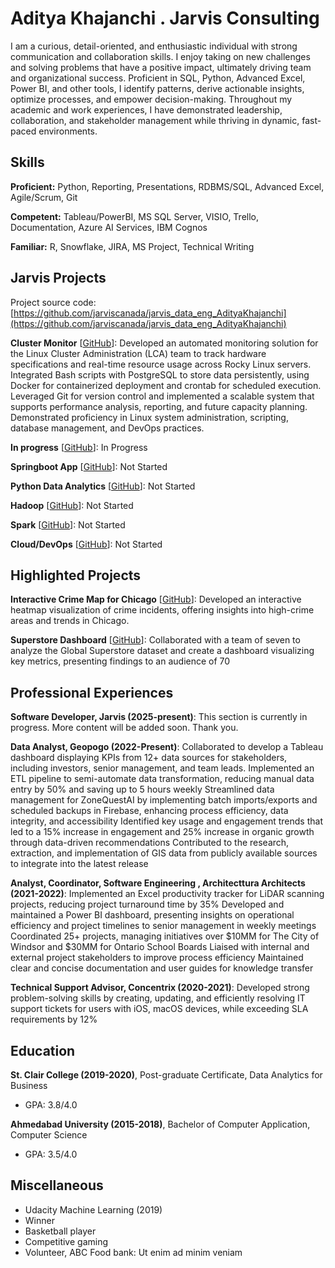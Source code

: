 # Aditya Khajanchi . Jarvis Consulting

I am a curious, detail-oriented, and enthusiastic individual with strong communication and collaboration skills. I enjoy taking on new challenges and solving problems that have a positive impact, ultimately driving team and organizational success. Proficient in SQL, Python, Advanced Excel, Power BI, and other tools, I identify patterns, derive actionable insights, optimize processes, and empower decision-making. Throughout my academic and work experiences, I have demonstrated leadership, collaboration, and stakeholder management while thriving in dynamic, fast-paced environments.

## Skills

**Proficient:** Python, Reporting, Presentations, RDBMS/SQL, Advanced Excel, Agile/Scrum, Git

**Competent:** Tableau/PowerBI, MS SQL Server, VISIO, Trello, Documentation, Azure AI Services, IBM Cognos

**Familiar:** R, Snowflake, JIRA, MS Project, Technical Writing

## Jarvis Projects

Project source code: [https://github.com/jarviscanada/jarvis_data_eng_AdityaKhajanchi](https://github.com/jarviscanada/jarvis_data_eng_AdityaKhajanchi)


**Cluster Monitor** [[GitHub](https://github.com/jarviscanada/jarvis_data_eng_AdityaKhajanchi/tree/master/linux_sql)]: Developed an automated monitoring solution for the Linux Cluster Administration (LCA) team to track hardware specifications and real-time resource usage across Rocky Linux servers. Integrated Bash scripts with PostgreSQL to store data persistently, using Docker for containerized deployment and crontab for scheduled execution. Leveraged Git for version control and implemented a scalable system that supports performance analysis, reporting, and future capacity planning. Demonstrated proficiency in Linux system administration, scripting, database management, and DevOps practices.

**In progress** [[GitHub](https://github.com/jarviscanada/jarvis_data_eng_AdityaKhajanchi/tree/master/sql)]: In Progress

**Springboot App** [[GitHub](https://github.com/jarviscanada/jarvis_data_eng_AdityaKhajanchi/tree/master/springboot)]: Not Started

**Python Data Analytics** [[GitHub](https://github.com/jarviscanada/jarvis_data_eng_AdityaKhajanchi/tree/master/python_data_analytics)]: Not Started

**Hadoop** [[GitHub](https://github.com/jarviscanada/jarvis_data_eng_AdityaKhajanchi/tree/master/hadoop)]: Not Started

**Spark** [[GitHub](https://github.com/jarviscanada/jarvis_data_eng_AdityaKhajanchi/tree/master/spark)]: Not Started

**Cloud/DevOps** [[GitHub](https://github.com/jarviscanada/jarvis_data_eng_AdityaKhajanchi/tree/master/cloud_devops)]: Not Started


## Highlighted Projects
**Interactive Crime Map for Chicago** [[GitHub](https://github.com/ANK002X/DA-Projects/blob/2489f63ced2365bece7fa054d2a22f3bf85444d4/PersonalProjects/4a_ChicagoCrimesDataVisualization%5BView_in_Browser%5D.ipynb)]: Developed an interactive heatmap visualization of crime incidents, offering insights into high-crime areas and trends in Chicago.

**Superstore Dashboard** [[GitHub](https://github.com/ANK002X/DA-Projects/blob/2489f63ced2365bece7fa054d2a22f3bf85444d4/PersonalProjects/2_SuperstoreDashboard.ipynb)]: Collaborated with a team of seven to analyze the Global Superstore dataset and create a dashboard visualizing key metrics, presenting findings to an audience of 70


## Professional Experiences

**Software Developer, Jarvis (2025-present)**: This section is currently in progress. More content will be added soon. Thank you.

**Data Analyst, Geopogo (2022-Present)**: Collaborated to develop a Tableau dashboard displaying KPIs from 12+ data sources for stakeholders, including investors, senior management, and team leads. Implemented an ETL pipeline to semi-automate data transformation, reducing manual data entry by 50% and saving up to 5 hours weekly Streamlined data management for ZoneQuestAI by implementing batch imports/exports and scheduled backups in Firebase, enhancing process efficiency, data integrity, and accessibility Identified key usage and engagement trends that led to a 15% increase in engagement and 25% increase in organic growth through data-driven recommendations Contributed to the research, extraction, and implementation of GIS data from publicly available sources to integrate into the latest release

**Analyst, Coordinator, Software Engineering , Architecttura Architects (2021-2022)**: Implemented an Excel productivity tracker for LiDAR scanning projects, reducing project turnaround time by 35% Developed and maintained a Power BI dashboard, presenting insights on operational efficiency and project timelines to senior management in weekly meetings Coordinated 25+ projects, managing initiatives over $10MM for The City of Windsor and $30MM for Ontario School Boards Liaised with internal and external project stakeholders to improve process efficiency Maintained clear and concise documentation and user guides for knowledge transfer

**Technical Support Advisor, Concentrix (2020-2021)**: Developed strong problem-solving skills by creating, updating, and efficiently resolving IT support tickets for users with iOS, macOS devices, while exceeding SLA requirements by 12%


## Education
**St. Clair College (2019-2020)**, Post-graduate Certificate, Data Analytics for Business
- GPA: 3.8/4.0

**Ahmedabad University (2015-2018)**, Bachelor of Computer Application, Computer Science
- GPA: 3.5/4.0


## Miscellaneous
- Udacity Machine Learning (2019)
- Winner
- Basketball player
- Competitive gaming
- Volunteer, ABC Food bank: Ut enim ad minim veniam